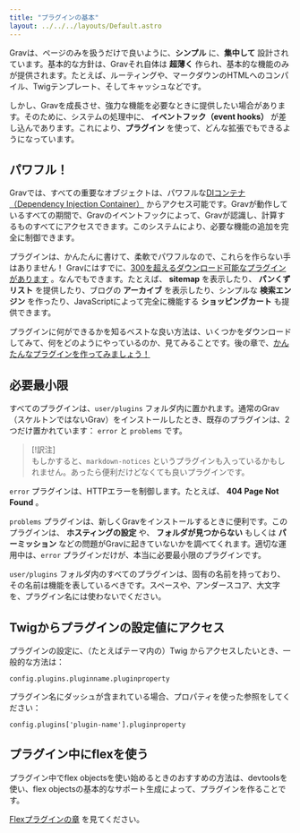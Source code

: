 ```yaml
---
title: "プラグインの基本"
layout: ../../../layouts/Default.astro
---
```


Gravは、ページのみを扱うだけで良いように、**シンプル** に、**集中して** 設計されています。基本的な方針は、Gravそれ自体は **超薄く** 作られ、基本的な機能のみが提供されます。たとえば、ルーティングや、マークダウンのHTMLへのコンパイル、Twigテンプレート、そしてキャッシュなどです。

しかし、Gravを成長させ、強力な機能を必要なときに提供したい場合があります。そのために、システムの処理中に、 **イベントフック（event hooks）** が差し込んであります。これにより、**プラグイン** を使って、どんな拡張でもできるようになっています。

<h2 id="powerful">パワフル！</h2>

Gravでは、すべての重要なオブジェクトは、パワフルな[DIコンテナ（Dependency Injection Container）](https://en.wikipedia.org/wiki/Dependency_injection) からアクセス可能です。Gravが動作しているすべての期間で、Gravのイベントフックによって、Gravが認識し、計算するものすべてにアクセスできます。このシステムにより、必要な機能の追加を完全に制御できます。

プラグインは、かんたんに書けて、柔軟でパワフルなので、これらを作らない手はありません！ Gravにはすでに、[300を超えるダウンロード可能なプラグインがあります](https://getgrav.org/downloads/plugins#extras) 。なんでもできます。たとえば、 **sitemap** を表示したり、 **パンくずリスト** を提供したり、ブログの **アーカイブ** を表示したり、シンプルな **検索エンジン** を作ったり、JavaScriptによって完全に機能する **ショッピングカート** も提供できます。

プラグインに何ができるかを知るベストな良い方法は、いくつかをダウンロードしてみて、何をどのようにやっているのか、見てみることです。後の章で、[かんたんなプラグインを作ってみましょう！](../03.plugin-tutorial/) 

<h2 id="essentials">必要最小限</h2>

すべてのプラグインは、`user/plugins` フォルダ内に置かれます。通常のGrav（スケルトンではないGrav）をインストールしたとき、既存のプラグインは、2つだけ置かれています： `error` と `problems` です。

> [!訳注]  
> もしかすると、`markdown-notices` というプラグインも入っているかもしれません。あったら便利だけどなくても良いプラグインです。

`error` プラグインは、HTTPエラーを制御します。たとえば、 **404 Page Not Found** 。

`problems` プラグインは、新しくGravをインストールするときに便利です。このプラグインは、 **ホスティングの設定** や、 **フォルダが見つからない** もしくは **パーミッション** などの問題がGravに起きていないかを調べてくれます。適切な運用中は、`error` プラグインだけが、本当に必要最小限のプラグインです。

`user/plugins` フォルダ内のすべてのプラグインは、固有の名前を持っており、その名前は機能を表しているべきです。スペースや、アンダースコア、大文字を、プラグイン名には使わないでください。

<h2 id="accessing-plugin-configuration-values-via-twig">Twigからプラグインの設定値にアクセス</h2>

プラグインの設定に、（たとえばテーマ内の）Twig からアクセスしたいとき、一般的な方法は：

```twig
config.plugins.pluginname.pluginproperty
```

プラグイン名にダッシュが含まれている場合、プロパティを使った参照をしてください：

```twig
config.plugins['plugin-name'].pluginproperty
```

<h2 id="using-flex-in-plugins">プラグイン中にflexを使う</h2>

プラグイン中でflex objectsを使い始めるときのおすすめの方法は、devtoolsを使い、flex objectsの基本的なサポート生成によって、プラグインを作ることです。

[Flexプラグインの章](../06.plugin-flex/) を見てください。

